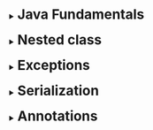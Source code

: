 <details>
    <summary>
        <b><big><big><big>
            Java Fundamentals
        </big></big></big></b>
    </summary>

<br>
<details>
    <summary>
        <b><big><big>
            OOP principles
        </big></big></b>
    </summary>

- **Encapsulation** (Property of the **relationship** of one system object with another system object)
- **Inheritance** (Property of the **extension** of the parent (base) class by heirs)
- **Polymorphism** (The property of the same objects to perform the **same functionality** in different ways)
- **Abstraction** (Property of **getting** only the parameters we need from the object)

</details>
<br>

<details>
    <summary>
        <b><big><big>
            Overloading and overriding
        </big></big></b>
    </summary>

**When two or more methods in the same class have the same name,
but different parameters**, this is called **overload**.
An overload is considered a condition when the method signature
(name and parameters) is changed

**Overriding** is when a child class overrides a method.
(**declares a method with the same name and input parameters and return value**)
but writes these methods own behavior
(also if we implement a method)

</details>
<br>

<details>
    <summary>
        <b><big><big>
         Is Java Completely OOP
        </big></big></b>
    </summary>

No, because java contains primitives, and they, in turn, are not objects

</details>
<br>

<details>
    <summary>
        <b><big><big>
         Primitives and Reference Data Types
        </big></big></b>
    </summary>

**Reference** data types we need as transfer objects, they store and exchange value

Reference benefits:

* **may be empty**
* **reference data type can copy reference obj = anotherObj();**

**Primitive** data types are single values

Primitive data types:

* byte short int long
* float double
* boolean
* char

**(Primitive work much faster with compiler)**

</details>
<br>

<details>
    <summary>
        <b><big><big>
         Changing the value of a primitive, field, reference type when passing to a method
        </big></big></b>
    </summary>

Everything changes in value. Even when an object is passed,
actually passing the value of the reference to
the area in memory where this object is stored.

</details>
<br>

<details>
    <summary>
        <b><big><big>
         Constructors (+ initialization blocks)
        </big></big></b>
    </summary>

**Constructor** is a method designed to **initialize an instance of a class**.
There is a constructor in every class! If it is not explicitly declared,
it will be provided by default.

- Default
- With options
- Copy (input parameter is an object of the same class)

**Init Blocks**:
There are static and non-static
In general, initialization blocks are present in Java to initialize
variable **before triggering constructor**

</details>
<br>

<details>
    <summary>
        <b><big><big>
         In what order are class fields initialized?
        </big></big></b>
     </summary>

Static initialization block
Static constructor
Static fields
Regular initialization block
Constructor
fields

</details>
<br>

<details>
    <summary>
        <b><big><big>
         Java class types
        </big></big></b>
    </summary>

* Interface
* Abstract class
* Ordinary class
* Enum

* **Static nested** - have logic that does not depend on object initialization
* **Local internal** - have logic that only services the base class
  while having its own logic and expanding encapsulation
* **Anonymous internal** - in order to have local logic without initialization
  and object description

pros:

* This is a way of logically grouping classes that are only used in one place
* It increases encapsulation
* This can result in more readable and maintainable code

![img](https://res.cloudinary.com/practicaldev/image/fetch/s--A1l3RUvp--/c_limit%2Cf_auto%2Cfl_progressive%2Cq_auto%2Cw_880/https://www.mednikov.net/wp-content/uploads/2019/10/nested-classes-overview.png)
</details>
<br>

<details>
    <summary>
        <b><big><big>
            Class, method, field, access modifiers
        </big></big></b>
    </summary>

**Access**
Java uses the following access modifiers:

- **public**: public class or class member.
- **private**: private class or class member, opposite of the public modifier.
- **protected**: such a class or class member is accessible from anywhere in the current class or package
- **package private**. Such fields or methods are visible to all classes in the current package.

**In class context**
Abstract, final, static modifiers are used in class context

**In the context of methods**
Methods in Java can be declared as abstract, final, static, native, synchronized.

The **native** modifier before a method declaration indicates that it is specific
for the operating system. Like an abstract method, it also has no body,
and the implementation is in compiled form in JVM files.

The **synchronized** modifier for a method says that before it is executed, there must be
the object's monitor is captured (for a non-static method), or the monitor
associated with the class (for a static method).

**In the context of Fields**
They can be declared with such modifiers as static, final, transient, volatile.

To indicate that a certain field should be ignored during serialization
of an object, the **transient** modifier is used

With the **volatile** modifier, things are a bit more complicated.
Guaranteed value from memory.

</details>
<br>

<details>
    <summary>
        <b><big><big>
         Object class
         </big></big></b>
     </summary>

In fact, all classes inherit from the Object class.
And the Object class is necessary in order to be able to work with these objects.

To work with objects:

- toString
- hashCode - By default - an integer address in memory
- equals - returns the result of comparing two objects
- getClass - get object class at run time.
- finalize - marks an object for GC cleanup
- clone - shallow copy method

Multithreading

- notify
- wait
- notify all

</details>
<br>

<details>
    <summary>
        <b><big><big>
         How does clone work?
        </big></big></b>
    </summary>

The default implementation of the Object.clone() method **returns a NON_DEEP Copy**.

**When NON_DEEP copying** if the field value is a primitive type,
it copies its value; otherwise,
if the field value is an object reference, it copies the reference and,
therefore refers to the same object.
</details>
<br>

<details>
    <summary>
        <b><big><big>
         Hashcode and equals redefinition rules
        </big></big></b>
    </summary>

**Reflexivity:** An object must equal itself.

**Symmetric:** if a.equals(b) returns true, then b.equals(a) must also return true.

**Transitivity:** if a.equals(b) returns true and b.equals(c) also returns true, then c.equals(a)
should also return true.

**Consistency:** calling the equals() method again must return the same
and the same value until any value of the object's properties is changed.
That is, if two objects are equal in Java, then they will be equal as long as their properties remain unchanged.

**Null Comparison**: The object must be tested against null.
If the object is null, then the method should return false, not a NullPointerException.
For example, a.equals(null) should return false.

</details>
<br>

<details>
    <summary>
        <b><big><big>
            Сlass.class
         </big></big></b>
     </summary>

The template initially described in the class, transforming into bytecode, looks like a set
arrays that contain a large amount of data.
Who uploaded, which fields + count, which constructors + count,
package, parent, interfaces.

* getSuperclass()
* getPackage()
* getMethods()
* getInterfaces()

**java.lang.Class** represents methods for getting this data
(as a method of application - reflection)
methods are also provided for determining the class type

* isPrimitive()
* isLocalClass()
* isInterface()
* isInstance(Object obj)
* isEnum()
* isAssignableFrom(Class<?> cls)
* isAnonymousClass()

</details>
<br>

</details>
<br>

<details>
    <summary>
        <b><big><big><big>
            Nested class
        </big></big></big></b>
    </summary>

<br>
<details>
    <summary>
        <b><big><big>
         Nested class types
        </big></big></b>
    </summary>

* **Static nested** - have logic that does not depend on object initialization
* **Local internal** - have logic that only services the base class
  while having its own logic and expanding encapsulation
* **Anonymous internal** - in order to have local logic without initialization
  and object description

pros:

* This is a way of logically grouping classes that are only used in one place
* It increases encapsulation
* This can result in more readable and maintainable code

![img](https://res.cloudinary.com/practicaldev/image/fetch/s--A1l3RUvp--/c_limit%2Cf_auto%2Cfl_progressive%2Cq_auto%2Cw_880/https://www.mednikov.net/wp-content/uploads/2019/10/nested-classes-overview.png)
</details>
<br>

<details>
    <summary>
        <b><big><big>
          When to use which type of class
        </big></big></b>
    </summary>

**Local class:**

+ Logical grouping
+ introduction of a new named data type

**Anonymous class:** if you need to use methods or initialize
fields and at the same time the performed action serves only 1 class

**Nested class:** use it if your requirements are similar
local class, you want to make that type more accessible
and you need access to local variables or parameters of the parent's class.

**Static nested:** for static fields of the base static class
and the ability to expand encapsulation for other system objects

[Oracle link](https://docs.oracle.com/javase/tutorial/java/javaOO/whentouse.html)
</details>
<br>

</details>
<br>

<details>
    <summary>
        <b><big><big><big>
            Exceptions
        </big></big></big></b>
    </summary>

<br>
<details>
    <summary>
        <b><big><big>
          Best practices for using exceptions
        </big></big></b>
    </summary>

- **Be careful what you register**
  Error result logs should not contain private information
- **It's wrong to catch exceptions and do nothing with them**
- **Include a global exception handler to avoid a critical situation in
  important point for you**
- **Do not close the resource with your hands**
- **Dump Early, Catch Later** is the rule to cover
  as much as possible or catch as early as possible
- **Do not log or forward**, do not neglect possible stuffing and logging
- **Explicitly define the exception to be thrown**. The narrower, the more accurate
- **First catch the bottleneck then the wide**

[infoLink](https://www.theserverside.com/blog/Coffee-Talk-Java-News-Stories-and-Opinions/Java-Exception-handling-best-practices)
</details>
<br>

</details>
<br>

<details>
    <summary>
        <b><big><big><big>
            Serialization
        </big></big></big></b>
    </summary>

<br>
<details>
    <summary>
        <b><big><big>
         Ways to Serialize an Object
         </big></big></b>
     </summary>

2 ways to serialize an object

**Serialization using the Serializable method:**

- specific marker interface
- to use it, we must call writeObject on the io stream

**Serialization using the Externalizable method:**

- successor of marker interface with two read/writeExternal methods
- allows us to create custom serialization and deserialization settings

</details>
<br>

<details>
    <summary>
        <b><big><big>
         How childes and base classes behave when deserialized
         </big></big></b>
     </summary>

When a class implements the java.io.Serializable interface,
all its subclasses are also serializable.

Conversely, when an object has a reference to another object,
these objects must implement the Serializable interface separately,
otherwise a NotSerializableException will be thrown

</details>
<br>

</details>
<br>

<details>
    <summary>
        <b><big><big><big>
            Annotations
        </big></big></big></b>
    </summary>

<br>
<details>
    <summary>
        <b><big><big>
          How custom annotations can help improve code
        </big></big></b>
     </summary>

* Reduce coding effort by adding default behavior to methods.
* Adding custom behavior to classes and interfaces
* Save the effort of writing XML descriptors and marker interfaces.

</details>
<br>

<details>
    <summary>
        <b><big><big>
          Explain annotation template
         </big></big></b>
     </summary>

@Target (specify type)
@Retention(specify how it works) //SOURCE, CLASS and RUNTIME
</details>
<br>

<details>
    <summary>
        <b><big><big>
         What is meta annotation
         </big></big></b>
     </summary>

Meta annotations are annotations that extend the behavior of already created annotations.
added via @inherit annotation
</details>
<br>

</details>
<br>